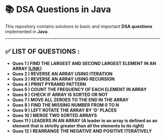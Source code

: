 <h1>📚 DSA Questions in Java</h1>

<p>This repository contains solutions to basic and important <strong> DSA questions</strong> implemented in <strong>Java</strong>.</p>

<hr>

<h2>✅ LIST OF QUESTIONS :</h2>

<ul>
  <li><strong>Ques 1 ) FIND THE LARGEST AND SECOND LARGEST ELEMENT IN AN ARRAY [<a href="https://www.geeksforgeeks.org/problems/second-largest3735/1" target="_blank">LINK</a>]</strong></li>
  <li><strong>Ques 2 ) REVERSE AN ARRAY USING ITERATION</strong></li>
  <li><strong>Ques 3 ) REVERSE AN ARRAY USING RECURSION</strong></li>
  <li><strong>Ques 4 ) PRINT PYRAMID PATTERN</strong></li>
  <li><strong>Ques 5 ) COUNT THE FREQUENCY OF EACH ELEMENT IN ARRAY</strong></li>
  <li><strong>Ques 6 ) CHECK IF ARRAY IS SORTED OR NOT</strong></li>
  <li><strong>Ques 7 ) MOVE ALL ZEROES TO THE END IN THE ARRAY</strong></li>
  <li><strong>Ques 8 ) FIND THE MISSING NUMBER FROM 0 TO N</strong></li>
  <li><strong>Ques 9 ) LEFT ROTATE THE ARRAY BY 'D' PLACES</strong></li>
  <li><strong>Ques 10 ) MERGE TWO SORTED ARRAYS</strong></li>
  <li><strong>Ques 11 ) LEADERS IN AN ARRAY (A leader in an array is defined as an element that is strictly greater than all the elements to its right)</strong></li>
  <li><strong>Ques 12 ) REARRANGE THE NEGATIVE AND POSITIVE ITERATIVELY </strong></li>
</ul>
